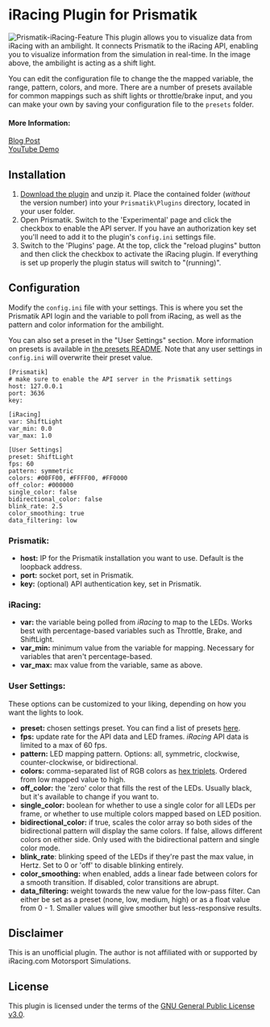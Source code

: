 # iRacing Plugin for Prismatik
![Prismatik-iRacing-Feature](https://i.imgur.com/FN3yx5b.jpg)
This plugin allows you to visualize data from iRacing with an ambilight. It connects Prismatik to the iRacing API, enabling you to visualize information from the simulation in real-time. In the image above, the ambilight is acting as a shift light.

You can edit the configuration file to change the the mapped variable, the range, pattern, colors, and more. There are a number of presets available for common mappings such as shift lights or throttle/brake input, and you can make your own by saving your configuration file to the `presets` folder.

#### More Information:
[Blog Post](http://www.partsnotincluded.com/programming/iracing-plugin-for-prismatik)\
[YouTube Demo](https://www.youtube.com/watch?v=3TQP2Cu5w0k)

## Installation
1. [Download the plugin](../../releases/latest) and unzip it. Place the contained folder (*without* the version number) into your `Prismatik\Plugins` directory, located in your user folder.
2. Open Prismatik. Switch to the 'Experimental' page and click the checkbox to enable the API server. If you have an authorization key set you'll need to add it to the plugin's `config.ini` settings file.
3. Switch to the 'Plugins' page. At the top, click the "reload plugins" button and then click the checkbox to activate the iRacing plugin. If everything is set up properly the plugin status will switch to "(running)".

## Configuration
Modify the `config.ini` file with your settings. This is where you set the Prismatik API login and the variable to poll from iRacing, as well as the pattern and color information for the ambilight.

You can also set a preset in the "User Settings" section. More information on presets is available in [the presets README](presets/README.md). Note that any user settings in `config.ini` will overwrite their preset value.

```
[Prismatik]
# make sure to enable the API server in the Prismatik settings
host: 127.0.0.1
port: 3636
key:

[iRacing]
var: ShiftLight
var_min: 0.0
var_max: 1.0

[User Settings]
preset: ShiftLight
fps: 60
pattern: symmetric
colors: #00FF00, #FFFF00, #FF0000
off_color: #000000
single_color: false
bidirectional_color: false
blink_rate: 2.5
color_smoothing: true
data_filtering: low
```

### Prismatik:
* **host:** IP for the Prismatik installation you want to use. Default is the loopback address.
* **port:** socket port, set in Prismatik.
* **key:** (optional) API authentication key, set in Prismatik.

### iRacing:
* **var:** the variable being polled from *iRacing* to map to the LEDs. Works best with percentage-based variables such as Throttle, Brake, and ShiftLight.
* **var_min:** minimum value from the variable for mapping. Necessary for variables that aren't percentage-based.
* **var_max:** max value from the variable, same as above.

### User Settings:
These options can be customized to your liking, depending on how you want the lights to look.
* **preset:** chosen settings preset. You can find a list of presets [here](presets.md).
* **fps:** update rate for the API data and LED frames. *iRacing* API data is limited to a max of 60 fps.
* **pattern:** LED mapping pattern. Options: all, symmetric, clockwise, counter-clockwise, or bidirectional.
* **colors:** comma-separated list of RGB colors as [hex triplets](https://en.wikipedia.org/wiki/Web_colors#Hex_triplet). Ordered from low mapped value to high.
* **off_color:** the 'zero' color that fills the rest of the LEDs. Usually black, but it's available to change if you want to.
* **single_color:** boolean for whether to use a single color for all LEDs per frame, or whether to use multiple colors mapped based on LED position.
* **bidirectional_color:** if true, scales the color array so both sides of the bidirectional pattern will display the same colors. If false, allows different colors on either side. Only used with the bidirectional pattern and single color mode.
* **blink_rate**: blinking speed of the LEDs if they're past the max value, in Hertz. Set to 0 or 'off' to disable blinking entirely.
* **color_smoothing:** when enabled, adds a linear fade between colors for a smooth transition. If disabled, color transitions are abrupt.
* **data_filtering:** weight towards the new value for the low-pass filter. Can either be set as a preset (none, low, medium, high) or as a float value from 0 - 1. Smaller values will give smoother but less-responsive results.

## Disclaimer
This is an unofficial plugin. The author is not affiliated with or supported by iRacing.com Motorsport Simulations.

## License
This plugin is licensed under the terms of the [GNU General Public License v3.0](https://www.gnu.org/licenses/gpl-3.0.en.html).

